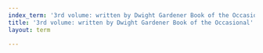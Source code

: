 ```yaml
---
index_term: '3rd volume: written by Dwight Gardener Book of the Occasional'
title: '3rd volume: written by Dwight Gardener Book of the Occasional'
layout: term

---
```

